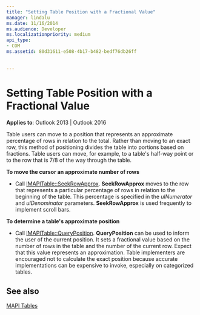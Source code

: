 ```yaml
---
title: "Setting Table Position with a Fractional Value"
manager: lindalu
ms.date: 11/16/2014
ms.audience: Developer
ms.localizationpriority: medium
api_type:
- COM
ms.assetid: 80d31611-e508-4b17-b482-bedf76db26ff
 
 
---
```


# Setting Table Position with a Fractional Value

  
  
**Applies to**: Outlook 2013 | Outlook 2016 
  
Table users can move to a position that represents an approximate percentage of rows in relation to the total. Rather than moving to an exact row, this method of positioning divides the table into portions based on fractions. Table users can move, for example, to a table's half-way point or to the row that is 7/8 of the way through the table. 
  
 **To move the cursor an approximate number of rows**
  
- Call [IMAPITable::SeekRowApprox](imapitable-seekrowapprox.md). **SeekRowApprox** moves to the row that represents a particular percentage of rows in relation to the beginning of the table. This percentage is specified in the _ulNumerator_ and  _ulDenominator_ parameters. **SeekRowApprox** is used frequently to implement scroll bars. 
    
 **To determine a table's approximate position**
  
- Call [IMAPITable::QueryPosition](imapitable-queryposition.md). **QueryPosition** can be used to inform the user of the current position. It sets a fractional value based on the number of rows in the table and the number of the current row. Expect that this value represents an approximation. Table implementers are encouraged not to calculate the exact position because accurate implementations can be expensive to invoke, especially on categorized tables. 
    
## See also



[MAPI Tables](mapi-tables.md)

